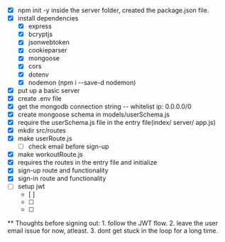 * [x] npm init -y inside the server folder, created the package.json file.
* [x] install dependencies
   * [x] express
   * [x] bcryptjs
   * [x] jsonwebtoken
   * [x] cookieparser
   * [x] mongoose
   * [x] cors
   * [x] dotenv
   * [x] nodemon (npm i --save-d nodemon)
* [x] put up a basic server
* [x] create .env file
* [x] get the mongodb connection string -- whitelist ip: 0.0.0.0/0
* [x] create mongoose schema in models/userSchema.js
* [x] require the userSchema.js file in the entry file(index/ server/ app.js)
* [x] mkdir src/routes
* [x] make userRoute.js 
   * [ ] check email before sign-up
* [x] make workoutRoute.js
* [x] requires the routes in the entry file and initialize
* [x] sign-up route and functionality
* [x] sign-in route and functionality
* [ ] setup jwt
   * [ ]
   * [ ]
   * [ ] 

** Thoughts before signing out: 1. follow the JWT flow.
                                2. leave the user email issue for now, atleast.
                                3. dont get stuck in the loop for a long time.
